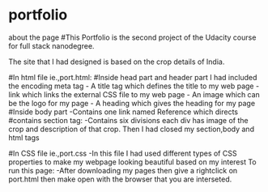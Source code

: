 # portfolio
about the page
#This Portfolio is the second project of the Udacity course for full stack nanodegree.

The site that I had designed is based on the crop details of India.

#In html file ie.,port.html:
  #Inside head part and header part I had included the encoding meta tag
      - A title tag which defines the title to my web page
      - link which links the external CSS file to my web page
      - An image which can be the logo for my page
      - A heading which gives the heading for my page
  #Inside body part
        -Contains one link named Reference which directs 
        #contains section tag:
            -Contains six divisions each div has image of the crop and description of that crop.
  Then I had closed my section,body and html tags

#In CSS file ie.,port.css
    -In this file I had used different types of CSS properties to make my webpage looking beautiful based on my interest
To run this page:
    -After downloading my pages then give a rightclick on port.html then make open with the browser that you are interseted.
           
